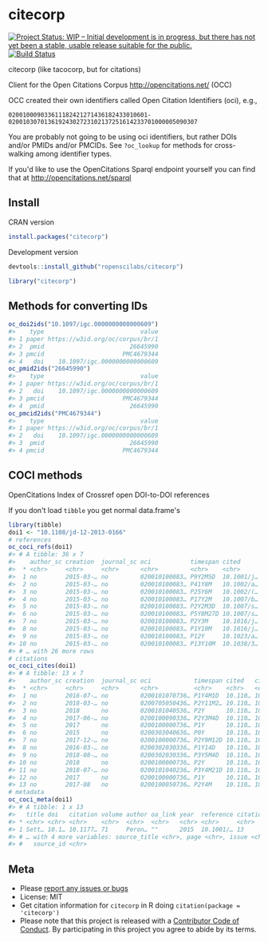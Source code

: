 citecorp
=========

[![Project Status: WIP – Initial development is in progress, but there has not yet been a stable, usable release suitable for the public.](https://www.repostatus.org/badges/latest/wip.svg)](https://www.repostatus.org/#wip)
[![Build Status](https://travis-ci.com/ropenscilabs/citecorp.svg?branch=master)](https://travis-ci.com/ropenscilabs/citecorp)



citecorp (like tacocorp, but for citations)

Client for the Open Citations Corpus <http://opencitations.net/> (OCC)

OCC created their own identifiers called Open Citation Identifiers (oci), e.g., 

```
020010009033611182421271436182433010601-02001030701361924302723102137251614233701000005090307
```

You are probably not going to be using oci identifiers, but rather DOIs and/or PMIDs
and/or PMCIDs. See `?oc_lookup` for methods for cross-walking among identifier types.

If you'd like to use the OpenCitations Sparql endpoint yourself you can find that
at http://opencitations.net/sparql


## Install

CRAN version


```r
install.packages("citecorp")
```

Development version


```r
devtools::install_github("ropenscilabs/citecorp")
```


```r
library("citecorp")
```

## Methods for converting IDs


```r
oc_doi2ids("10.1097/igc.0000000000000609")
#>    type                           value
#> 1 paper https://w3id.org/oc/corpus/br/1
#> 2  pmid                        26645990
#> 3 pmcid                      PMC4679344
#> 4   doi    10.1097/igc.0000000000000609
oc_pmid2ids("26645990")
#>    type                           value
#> 1 paper https://w3id.org/oc/corpus/br/1
#> 2   doi    10.1097/igc.0000000000000609
#> 3 pmcid                      PMC4679344
#> 4  pmid                        26645990
oc_pmcid2ids("PMC4679344")
#>    type                           value
#> 1 paper https://w3id.org/oc/corpus/br/1
#> 2   doi    10.1097/igc.0000000000000609
#> 3  pmid                        26645990
#> 4 pmcid                      PMC4679344
```

## COCI methods

OpenCitations Index of Crossref open DOI-to-DOI references

If you don't load `tibble` you get normal data.frame's


```r
library(tibble)
doi1 <- "10.1108/jd-12-2013-0166"
# references
oc_coci_refs(doi1)
#> # A tibble: 36 x 7
#>    author_sc creation  journal_sc oci           timespan cited      citing 
#>  * <chr>     <chr>     <chr>      <chr>         <chr>    <chr>      <chr>  
#>  1 no        2015-03-… no         020010100083… P9Y2M5D  10.1001/j… 10.110…
#>  2 no        2015-03-… no         020010100083… P41Y8M   10.1002/a… 10.110…
#>  3 no        2015-03-… no         020010100083… P25Y6M   10.1002/(… 10.110…
#>  4 no        2015-03-… no         020010100083… P17Y2M   10.1007/b… 10.110…
#>  5 no        2015-03-… no         020010100083… P2Y2M3D  10.1007/s… 10.110…
#>  6 no        2015-03-… no         020010100083… P5Y8M27D 10.1007/s… 10.110…
#>  7 no        2015-03-… no         020010100083… P2Y3M    10.1016/j… 10.110…
#>  8 no        2015-03-… no         020010100083… P1Y10M   10.1016/j… 10.110…
#>  9 no        2015-03-… no         020010100083… P12Y     10.1023/a… 10.110…
#> 10 no        2015-03-… no         020010100083… P13Y10M  10.1038/3… 10.110…
#> # … with 26 more rows
# citations
oc_coci_cites(doi1)
#> # A tibble: 13 x 7
#>    author_sc creation  journal_sc oci            timespan cited   citing   
#>  * <chr>     <chr>     <chr>      <chr>          <chr>    <chr>   <chr>    
#>  1 no        2016-07-… no         0200101070736… P1Y4M1D  10.110… 10.1177/…
#>  2 no        2018-03-… no         0200705050436… P2Y11M2… 10.110… 10.7554/…
#>  3 no        2018      no         0200101040536… P2Y      10.110… 10.1145/…
#>  4 no        2017-06-… no         0200100090336… P2Y3M4D  10.110… 10.1093/…
#>  5 no        2017      no         0200100000736… P1Y      10.110… 10.1007/…
#>  6 no        2015      no         0200303040636… P0Y      10.110… 10.3346/…
#>  7 no        2017-12-… no         0200100000736… P2Y9M12D 10.110… 10.1007/…
#>  8 no        2016-03-… no         0200302030336… P1Y14D   10.110… 10.3233/…
#>  9 no        2018-08-… no         0200302030336… P3Y5M4D  10.110… 10.3233/…
#> 10 no        2018      no         0200100000736… P2Y      10.110… 10.1007/…
#> 11 no        2018-07-… no         0200101040236… P3Y4M21D 10.110… 10.1142/…
#> 12 no        2017      no         0200100000736… P1Y      10.110… 10.1007/…
#> 13 no        2017-08   no         0200100050736… P2Y4M    10.110… 10.1057/…
# metadata
oc_coci_meta(doi1)
#> # A tibble: 1 x 13
#>   title doi   citation volume author oa_link year  reference citation_count
#> * <chr> <chr> <chr>    <chr>  <chr>  <chr>   <chr> <chr>     <chr>         
#> 1 Sett… 10.1… 10.1177… 71     Peron… ""      2015  10.1001/… 13            
#> # … with 4 more variables: source_title <chr>, page <chr>, issue <chr>,
#> #   source_id <chr>
```


## Meta

* Please [report any issues or bugs](https://github.com/ropenscilabs/citecorp/issues)
* License: MIT
* Get citation information for `citecorp` in R doing `citation(package = 'citecorp')`
* Please note that this project is released with a [Contributor Code of Conduct][coc].
By participating in this project you agree to abide by its terms.

[sparqldsl]: https://github.com/ropenscilabs/sparqldsl
[coc]: https://github.com/ropenscilabs/citecorp/blob/master/CODE_OF_CONDUCT.md
